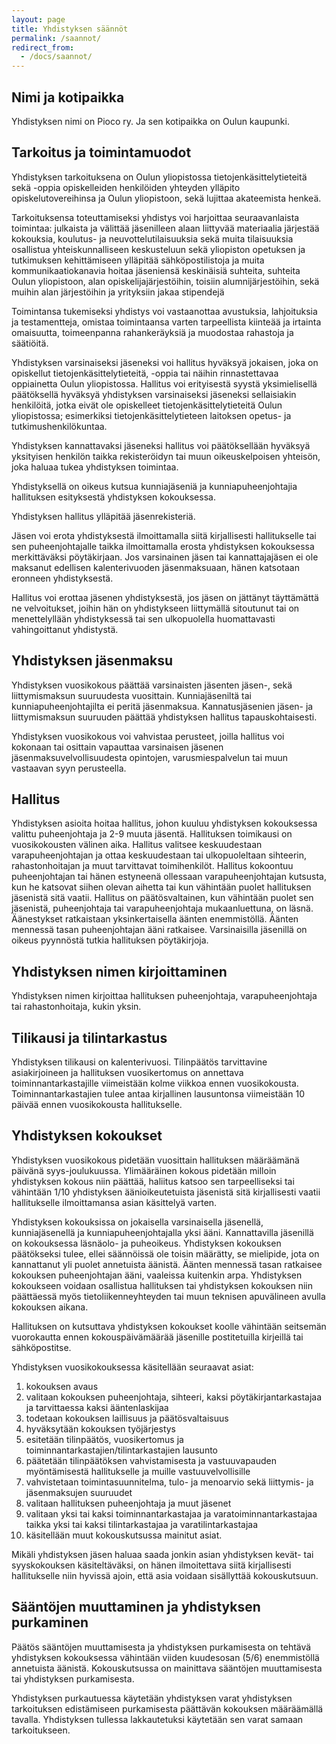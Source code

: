 ```yaml
---
layout: page
title: Yhdistyksen säännöt
permalink: /saannot/
redirect_from:
  - /docs/saannot/
---
```


## Nimi ja kotipaikka

Yhdistyksen nimi on Pioco ry. Ja sen kotipaikka on Oulun kaupunki.

## Tarkoitus ja toimintamuodot

Yhdistyksen tarkoituksena on Oulun yliopistossa tietojenkäsittelytieteitä sekä -oppia opiskelleiden henkilöiden yhteyden ylläpito opiskelutovereihinsa ja Oulun yliopistoon, sekä lujittaa akateemista henkeä.

Tarkoituksensa toteuttamiseksi yhdistys voi harjoittaa seuraavanlaista toimintaa:
julkaista ja välittää jäsenilleen alaan liittyvää materiaalia
järjestää kokouksia, koulutus- ja neuvottelutilaisuuksia sekä muita tilaisuuksia
osallistua yhteiskunnalliseen keskusteluun sekä yliopiston opetuksen ja tutkimuksen kehittämiseen
ylläpitää sähköpostilistoja ja muita kommunikaatiokanavia
hoitaa jäseniensä keskinäisiä suhteita, suhteita Oulun yliopistoon, alan opiskelijajärjestöihin, toisiin alumnijärjestöihin, sekä muihin alan järjestöihin ja yrityksiin
jakaa stipendejä

Toimintansa tukemiseksi yhdistys voi vastaanottaa avustuksia, lahjoituksia ja testamentteja, omistaa toimintaansa varten tarpeellista kiinteää ja irtainta omaisuutta, toimeenpanna rahankeräyksiä ja muodostaa rahastoja ja säätiöitä.

Yhdistyksen varsinaiseksi jäseneksi voi hallitus hyväksyä jokaisen, joka on opiskellut tietojenkäsittelytieteitä, -oppia tai näihin rinnastettavaa oppiainetta Oulun yliopistossa. Hallitus voi erityisestä syystä yksimielisellä päätöksellä hyväksyä yhdistyksen varsinaiseksi jäseneksi sellaisiakin henkilöitä, jotka eivät ole opiskelleet tietojenkäsittelytieteitä Oulun yliopistossa; esimerkiksi tietojenkäsittelytieteen laitoksen opetus- ja tutkimushenkilökuntaa.

Yhdistyksen kannattavaksi jäseneksi hallitus voi päätöksellään hyväksyä yksityisen henkilön taikka rekisteröidyn tai muun oikeuskelpoisen yhteisön, joka haluaa tukea yhdistyksen toimintaa.

Yhdistyksellä on oikeus kutsua kunniajäseniä ja kunniapuheenjohtajia hallituksen esityksestä yhdistyksen kokouksessa.

Yhdistyksen hallitus ylläpitää jäsenrekisteriä.

Jäsen voi erota yhdistyksestä ilmoittamalla siitä kirjallisesti hallitukselle tai sen puheenjohtajalle taikka ilmoittamalla erosta yhdistyksen kokouksessa merkittäväksi pöytäkirjaan. Jos varsinainen jäsen tai kannattajajäsen ei ole maksanut edellisen kalenterivuoden jäsenmaksuaan, hänen katsotaan eronneen yhdistyksestä.

Hallitus voi erottaa jäsenen yhdistyksestä, jos jäsen on jättänyt täyttämättä ne velvoitukset, joihin hän on yhdistykseen liittymällä sitoutunut tai on menettelyllään yhdistyksessä tai sen ulkopuolella huomattavasti vahingoittanut yhdistystä.

## Yhdistyksen jäsenmaksu

Yhdistyksen vuosikokous päättää varsinaisten jäsenten jäsen-, sekä liittymismaksun suuruudesta vuosittain. Kunniajäseniltä tai kunniapuheenjohtajilta ei peritä jäsenmaksua. Kannatusjäsenien jäsen- ja liittymismaksun suuruuden päättää yhdistyksen hallitus tapauskohtaisesti.

Yhdistyksen vuosikokous voi vahvistaa perusteet, joilla hallitus voi kokonaan tai osittain vapauttaa varsinaisen jäsenen jäsenmaksuvelvollisuudesta opintojen, varusmiespalvelun tai muun vastaavan syyn perusteella.

## Hallitus

Yhdistyksen asioita hoitaa hallitus, johon kuuluu yhdistyksen kokouksessa valittu puheenjohtaja ja 2-9 muuta jäsentä. Hallituksen toimikausi on vuosikokousten välinen aika. Hallitus valitsee keskuudestaan varapuheenjohtajan ja ottaa keskuudestaan tai ulkopuoleltaan sihteerin, rahastonhoitajan ja muut tarvittavat toimihenkilöt. Hallitus kokoontuu puheenjohtajan tai hänen estyneenä ollessaan varapuheenjohtajan kutsusta, kun he katsovat siihen olevan aihetta tai kun vähintään puolet hallituksen jäsenistä sitä vaatii. Hallitus on päätösvaltainen, kun vähintään puolet sen jäsenistä, puheenjohtaja tai varapuheenjohtaja mukaanluettuna, on läsnä. Äänestykset ratkaistaan yksinkertaisella äänten enemmistöllä. Äänten mennessä tasan puheenjohtajan ääni ratkaisee. Varsinaisilla jäsenillä on oikeus pyynnöstä tutkia hallituksen pöytäkirjoja.

## Yhdistyksen nimen kirjoittaminen

Yhdistyksen nimen kirjoittaa hallituksen puheenjohtaja, varapuheenjohtaja tai rahastonhoitaja, kukin yksin.

## Tilikausi ja tilintarkastus

Yhdistyksen tilikausi on kalenterivuosi. Tilinpäätös tarvittavine asiakirjoineen ja hallituksen vuosikertomus on annettava toiminnantarkastajille viimeistään kolme viikkoa ennen vuosikokousta. Toiminnantarkastajien tulee antaa kirjallinen lausuntonsa viimeistään 10 päivää ennen vuosikokousta hallitukselle.

## Yhdistyksen kokoukset

Yhdistyksen vuosikokous pidetään vuosittain hallituksen määräämänä päivänä syys-joulukuussa. Ylimääräinen kokous pidetään milloin yhdistyksen kokous niin päättää, haliitus katsoo sen tarpeelliseksi tai vähintään 1/10 yhdistyksen äänioikeutetuista jäsenistä sitä kirjallisesti vaatii hallitukselle ilmoittamansa asian käsittelyä varten.

Yhdistyksen kokouksissa on jokaisella varsinaisella jäsenellä, kunniajäsenellä ja kunniapuheenjohtajalla yksi ääni. Kannattavilla jäsenillä on kokouksessa läsnäolo- ja puheoikeus. Yhdistyksen kokouksen päätökseksi tulee, ellei säännöissä ole toisin määrätty, se mielipide, jota on kannattanut yli puolet annetuista äänistä. Äänten mennessä tasan ratkaisee kokouksen puheenjohtajan ääni, vaaleissa kuitenkin arpa. Yhdistyksen kokoukseen voidaan osallistua hallituksen tai yhdistyksen kokouksen niin päättäessä myös tietoliikenneyhteyden tai muun teknisen apuvälineen avulla kokouksen aikana.

Hallituksen on kutsuttava yhdistyksen kokoukset koolle vähintään seitsemän vuorokautta ennen kokouspäivämäärää jäsenille postitetuilla kirjeillä tai sähköpostitse.

Yhdistyksen vuosikokouksessa käsitellään seuraavat asiat:

1. kokouksen avaus
2. valitaan kokouksen puheenjohtaja, sihteeri, kaksi pöytäkirjantarkastajaa ja tarvittaessa kaksi ääntenlaskijaa
3. todetaan kokouksen laillisuus ja päätösvaltaisuus
4. hyväksytään kokouksen työjärjestys
5. esitetään tilinpäätös, vuosikertomus ja toiminnantarkastajien/tilintarkastajien lausunto
6. päätetään tilinpäätöksen vahvistamisesta ja vastuuvapauden myöntämisestä hallitukselle ja muille vastuuvelvollisille
7. vahvistetaan toimintasuunnitelma, tulo- ja menoarvio sekä liittymis- ja jäsenmaksujen suuruudet
8. valitaan hallituksen puheenjohtaja ja muut jäsenet
9. valitaan yksi tai kaksi toiminnantarkastajaa ja varatoiminnantarkastajaa taikka yksi tai kaksi tilintarkastajaa ja varatilintarkastajaa
10. käsitellään muut kokouskutsussa mainitut asiat.

Mikäli yhdistyksen jäsen haluaa saada jonkin asian yhdistyksen kevät- tai syyskokouksen käsiteltäväksi, on hänen ilmoitettava siitä kirjallisesti hallitukselle niin hyvissä ajoin, että asia voidaan sisällyttää kokouskutsuun.

## Sääntöjen muuttaminen ja yhdistyksen purkaminen

Päätös sääntöjen muuttamisesta ja yhdistyksen purkamisesta on tehtävä yhdistyksen kokouksessa vähintään viiden kuudesosan (5/6) enemmistöllä annetuista äänistä. Kokouskutsussa on mainittava sääntöjen muuttamisesta tai yhdistyksen purkamisesta.

Yhdistyksen purkautuessa käytetään yhdistyksen varat yhdistyksen tarkoituksen edistämiseen purkamisesta päättävän kokouksen määräämällä tavalla. Yhdistyksen tullessa lakkautetuksi käytetään sen varat samaan tarkoitukseen.
